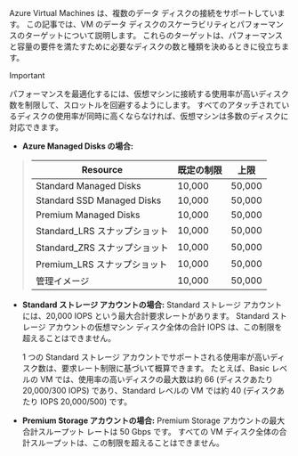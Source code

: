 Azure Virtual Machines は、複数のデータ ディスクの接続をサポートしています。 この記事では、VM のデータ ディスクのスケーラビリティとパフォーマンスのターゲットについて説明します。 これらのターゲットは、パフォーマンスと容量の要件を満たすために必要なディスクの数と種類を決めるときに役立ちます。 

> [!IMPORTANT]
> パフォーマンスを最適化するには、仮想マシンに接続する使用率が高いディスク数を制限して、スロットルを回避するようにします。 すべてのアタッチされているディスクの使用率が同時に高くならなければ、仮想マシンは多数のディスクに対応できます。

* **Azure Managed Disks の場合:** 

> | Resource | 既定の制限 | 上限 |
> | --- | --- | --- |
> | Standard Managed Disks | 10,000 | 50,000 |
> | Standard SSD Managed Disks | 10,000 | 50,000 |
> | Premium Managed Disks | 10,000 | 50,000 |
> | Standard_LRS スナップショット | 10,000 | 50,000 |
> | Standard_ZRS スナップショット | 10,000 | 50,000 |
> | Premium_LRS スナップショット | 10,000 | 50,000 |
> | 管理イメージ | 10,000 | 50,000 |

* **Standard ストレージ アカウントの場合:** Standard ストレージ アカウントには、20,000 IOPS という最大合計要求レートがあります。 Standard ストレージ アカウントの仮想マシン ディスク全体の合計 IOPS は、この制限を超えることはできません。
  
    1 つの Standard ストレージ アカウントでサポートされる使用率が高いディスク数は、要求レート制限に基づいて概算できます。 たとえば、Basic レベルの VM では、使用率の高いディスクの最大数は約 66 (ディスクあたり 20,000/300 IOPS) であり、Standard レベルの VM では約 40 (ディスクあたり IOPS 20,000/500) です。 

* **Premium Storage アカウントの場合:** Premium Storage アカウントの最大合計スループット レートは 50 Gbps です。 すべての VM ディスク全体の合計スループットは、この制限を超えることはできません。

